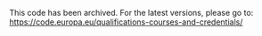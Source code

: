 This code has been archived. For the latest versions, please go to: https://code.europa.eu/qualifications-courses-and-credentials/
